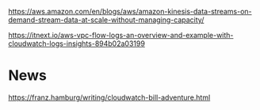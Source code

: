 https://aws.amazon.com/en/blogs/aws/amazon-kinesis-data-streams-on-demand-stream-data-at-scale-without-managing-capacity/

https://itnext.io/aws-vpc-flow-logs-an-overview-and-example-with-cloudwatch-logs-insights-894b02a03199

# News
https://franz.hamburg/writing/cloudwatch-bill-adventure.html